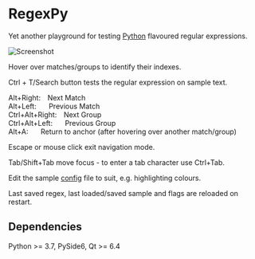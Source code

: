 # RegexPy

Yet another playground for testing <ins>Python</ins> flavoured regular expressions.

![Screenshot](./screenshots/regexpy.gif)

Hover over matches/groups to identify their indexes.

Ctrl + T/Search button tests the regular expression on sample text. 

Alt+Right:&emsp;Next Match<br/>
Alt+Left:&emsp;&ensp;&nbsp;Previous Match<br/>
Ctrl+Alt+Right:&emsp;Next Group<br/>
Ctrl+Alt+Left:&emsp;&ensp;&nbsp;Previous Group<br/>
Alt+A:&emsp;&ensp;&nbsp;Return to anchor (after hovering over another match/group)<br/>

Escape or mouse click exit navigation mode.

Tab/Shift+Tab move focus - to enter a tab character use Ctrl+Tab.

Edit the sample [config](./regexpy.conf) file to suit, e.g. highlighting colours.

Last saved regex, last loaded/saved sample and flags are reloaded on restart.

## Dependencies

Python >= 3.7, PySide6, Qt >= 6.4